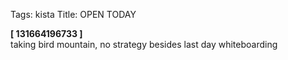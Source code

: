 Tags: kista
Title: OPEN TODAY
  
**[ 131664196733 ]**  
taking bird mountain, no strategy besides last day whiteboarding